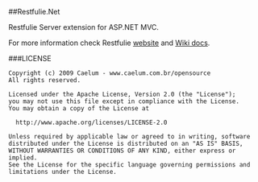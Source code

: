 ##Restfulie.Net

Restfulie Server extension for ASP.NET MVC.

For more information check Restfulie [website](http://restfulie.caelum.com.br/) and [Wiki docs](https://github.com/mauricioaniche/restfulie.net/wiki).

###LICENSE

    Copyright (c) 2009 Caelum - www.caelum.com.br/opensource
    All rights reserved.

    Licensed under the Apache License, Version 2.0 (the "License"); 
    you may not use this file except in compliance with the License. 
    You may obtain a copy of the License at 

      http://www.apache.org/licenses/LICENSE-2.0 
 
    Unless required by applicable law or agreed to in writing, software 
    distributed under the License is distributed on an "AS IS" BASIS, 
    WITHOUT WARRANTIES OR CONDITIONS OF ANY KIND, either express or implied. 
    See the License for the specific language governing permissions and 
    limitations under the License. 